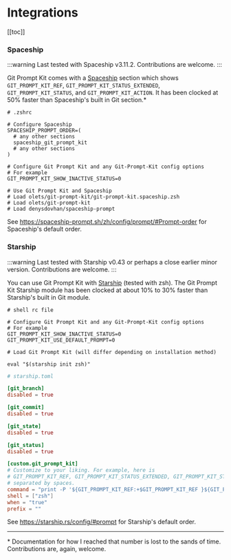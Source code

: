 # Integrations

[[toc]]

### Spaceship

:::warning
Last tested with Spaceship v3.11.2. Contributions are welcome.
:::

Git Prompt Kit comes with a [Spaceship](https://github.com/denysdovhan/spaceship-prompt) section which shows `GIT_PROMPT_KIT_REF`, `GIT_PROMPT_KIT_STATUS_EXTENDED`, `GIT_PROMPT_KIT_STATUS`, and `GIT_PROMPT_KIT_ACTION`. It has been clocked at 50% faster than Spaceship's built in Git section.\*

```shell
# .zshrc

# Configure Spaceship
SPACESHIP_PROMPT_ORDER=(
  # any other sections
  spaceship_git_prompt_kit
  # any other sections
)

# Configure Git Prompt Kit and any Git-Prompt-Kit config options
# For example
GIT_PROMPT_KIT_SHOW_INACTIVE_STATUS=0

# Use Git Prompt Kit and Spaceship
# Load olets/git-prompt-kit/git-prompt-kit.spaceship.zsh
# Load olets/git-prompt-kit
# Load denysdovhan/spaceship-prompt
```

See <https://spaceship-prompt.sh/zh/config/prompt/#Prompt-order> for Spaceship's default order.

### Starship

:::warning
Last tested with Starship v0.43 or perhaps a close earlier minor version. Contributions are welcome.
:::

You can use Git Prompt Kit with [Starship](https://starship.rs/) (tested with zsh). The Git Prompt Kit Starship module has been clocked at about 10% to 30% faster than Starship's built in Git module.

```shell
# shell rc file

# Configure Git Prompt Kit and any Git-Prompt-Kit config options
# For example
GIT_PROMPT_KIT_SHOW_INACTIVE_STATUS=0
GIT_PROMPT_KIT_USE_DEFAULT_PROMPT=0

# Load Git Prompt Kit (will differ depending on installation method)

eval "$(starship init zsh)"
```

```toml
# starship.toml

[git_branch]
disabled = true

[git_commit]
disabled = true

[git_state]
disabled = true

[git_status]
disabled = true

[custom.git_prompt_kit]
# Customize to your liking. For example, here is
# GIT_PROMPT_KIT_REF, GIT_PROMPT_KIT_STATUS_EXTENDED, GIT_PROMPT_KIT_STATUS, GIT_PROMPT_KIT_ACTION,
# separated by spaces.
command = "print -P '${GIT_PROMPT_KIT_REF:+$GIT_PROMPT_KIT_REF }${GIT_PROMPT_KIT_STATUS_EXTENDED:+$GIT_PROMPT_KIT_STATUS_EXTENDED }${GIT_PROMPT_KIT_STATUS:+$GIT_PROMPT_KIT_STATUS }${GIT_PROMPT_KIT_ACTION}'"
shell = ["zsh"]
when = "true"
prefix = ""
```

See <https://starship.rs/config/#prompt> for Starship's default order.

---

\* Documentation for how I reached that number is lost to the sands of time. Contributions are, again, welcome.

